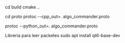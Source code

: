 cd build
cmake ..

cd proto
protoc --cpp_out=. algo_commander.proto

protoc --python_out=. algo_commander.proto

Libreria para leer packetes
sudo apt install qt6-base-dev
